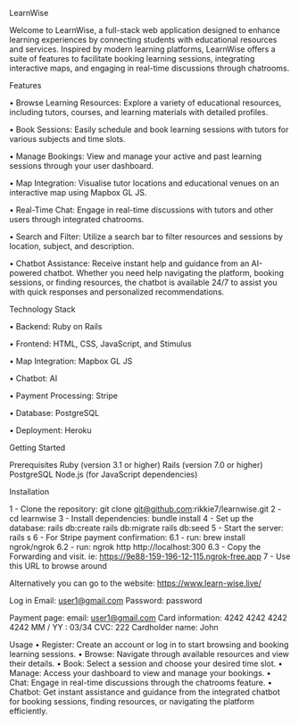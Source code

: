 LearnWise

Welcome to LearnWise, a full-stack web application designed to enhance learning experiences by connecting students with educational resources and services. Inspired by modern learning platforms, LearnWise offers a suite of features to facilitate booking learning sessions, integrating interactive maps, and engaging in real-time discussions through chatrooms.


Features

• Browse Learning Resources: Explore a variety of educational resources, including tutors, courses, and learning materials with detailed profiles.

• Book Sessions: Easily schedule and book learning sessions with tutors for various subjects and time slots.

• Manage Bookings: View and manage your active and past learning sessions through your user dashboard.

• Map Integration: Visualise tutor locations and educational venues on an interactive map using Mapbox GL JS.

• Real-Time Chat: Engage in real-time discussions with tutors and other users through integrated chatrooms.

• Search and Filter: Utilize a search bar to filter resources and sessions by location, subject, and description.

• Chatbot Assistance: Receive instant help and guidance from an AI-powered chatbot. Whether you need help navigating the platform, booking sessions, or finding resources, the chatbot is available 24/7 to assist you with quick responses and personalized recommendations.

Technology Stack

• Backend: Ruby on Rails

• Frontend: HTML, CSS, JavaScript, and Stimulus

• Map Integration: Mapbox GL JS

• Chatbot: AI

• Payment Processing: Stripe

• Database: PostgreSQL

• Deployment: Heroku

Getting Started

Prerequisites
Ruby (version 3.1 or higher)
Rails (version 7.0 or higher)
PostgreSQL
Node.js (for JavaScript dependencies)

Installation

1 - Clone the repository: git clone git@github.com:rikkie7/learnwise.git
2 - cd learnwise
3 - Install dependencies: bundle install
4 - Set up the database: rails db:create rails db:migrate rails db:seed
5 - Start the server: rails s
6 - For Stripe payment confirmation:
  6.1 - run: brew install ngrok/ngrok
  6.2 - run: ngrok http http://localhost:300
  6.3 - Copy the Forwarding and visit. ie: https://9e88-159-196-12-115.ngrok-free.app
7 - Use this URL to browse around

Alternatively you can go to the website:
https://www.learn-wise.live/

Log in
Email: user1@gmail.com
Password: password

Payment page:
email: user1@gmail.com
Card information: 4242 4242 4242 4242
MM / YY : 03/34
CVC: 222
Cardholder name: John

Usage
• Register: Create an account or log in to start browsing and booking learning sessions.
• Browse: Navigate through available resources and view their details.
• Book: Select a session and choose your desired time slot.
• Manage: Access your dashboard to view and manage your bookings.
• Chat: Engage in real-time discussions through the chatrooms feature.
• Chatbot: Get instant assistance and guidance from the integrated chatbot for booking sessions, finding resources, or navigating the platform efficiently.
